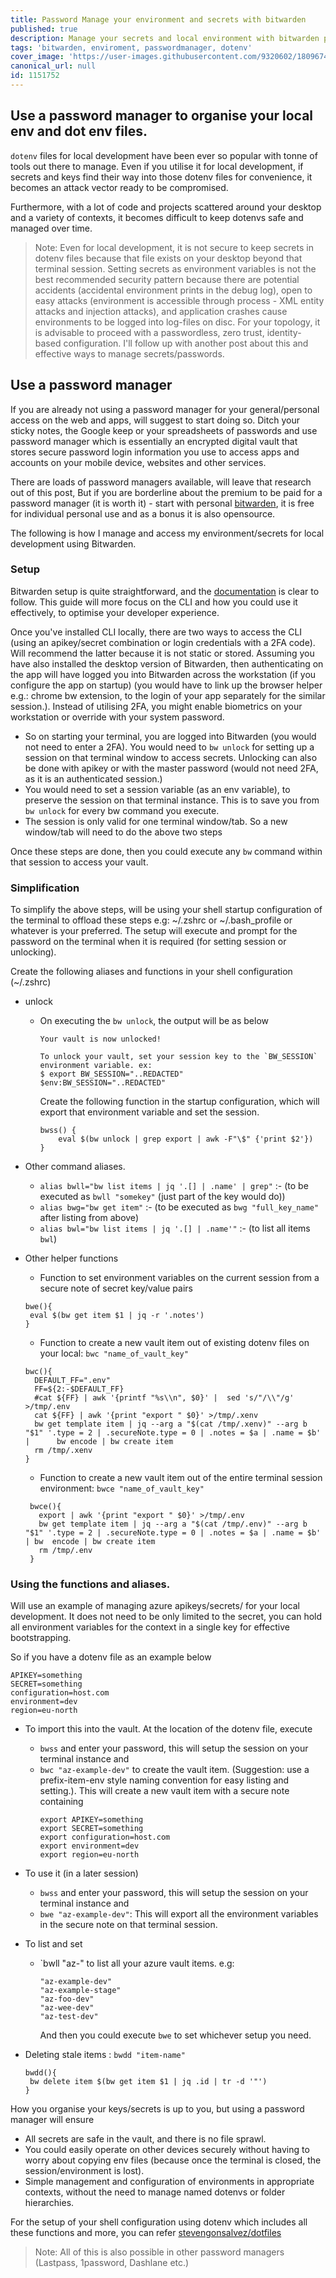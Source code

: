 ```yaml
---
title: Password Manage your environment and secrets with bitwarden
published: true
description: Manage your secrets and local environment with bitwarden password manager
tags: 'bitwarden, enviroment, passwordmanager, dotenv'
cover_image: 'https://user-images.githubusercontent.com/9320602/180967423-6ca1e032-866d-4b61-9eac-7331886068c7.png'
canonical_url: null
id: 1151752
---
```


## Use a password manager to organise your local env and dot env files.

`dotenv` files for local development have been ever so popular with tonne of tools out there to manage.  Even if you utilise it for local development, if secrets and keys find their way into those dotenv files for convenience, it becomes an attack vector ready to be compromised.

Furthermore, with a lot of code and projects scattered around your desktop and a variety of contexts, it becomes difficult to keep dotenvs safe and managed over time.

>Note: Even for local development, it is not secure to keep secrets in dotenv files because that file exists on your desktop beyond that terminal session. Setting secrets as environment variables is not the best recommended security pattern because there are potential accidents (accidental environment prints in the debug log), open to easy attacks (environment is accessible through process - XML entity attacks and injection attacks), and application crashes cause environments to be logged into log-files on disc. For your topology, it is advisable to proceed with a passwordless, zero trust, identity-based configuration. I'll follow up with another post about this and effective ways to manage secrets/passwords.

## Use a password manager

If you are already not using a password manager for your general/personal access on the web and apps, will suggest to start doing so. Ditch your sticky notes, the Google keep or your spreadsheets of passwords and use password manager which is essentially an encrypted digital vault that stores secure password login information you use to access apps and accounts on your mobile device, websites and other services.

There are loads of password managers available, will leave that research out of this post, But if you are borderline about the premium to be paid for a password manager (it is worth it) - start with personal [bitwarden](https://bitwarden.com/), it is free for individual personal use and as a bonus it is also opensource.

The following is how I manage and access my environment/secrets for local development using Bitwarden. 

### Setup

Bitwarden setup is quite straightforward, and the [documentation](https://bitwarden.com/help/getting-started-webvault/) is clear to follow. This guide will more focus on the CLI and how you could use it effectively, to optimise your developer experience.

Once you've installed CLI locally, there are two ways to access the CLI (using an apikey/secret combination or login credentials with a 2FA code). Will recommend the latter because it is not static or stored.
Assuming you have also installed the desktop version of Bitwarden, then authenticating on the app will have logged you into Bitwarden across the workstation (if you configure the app on startup) (you would have to link up the browser helper e.g.: chrome bw extension, to the login of your app separately for the similar session.).
Instead of utilising 2FA, you might enable biometrics on your workstation or override with your system password.

- So on starting your terminal, you are logged into Bitwarden (you would not need to enter a 2FA). You would need to `bw unlock` for setting up a session on that terminal window to access secrets. Unlocking can also be done with apikey or with the master password (would not need 2FA, as it is an authenticated session.)
- You would need to set a session variable (as an env variable), to preserve the session on that terminal instance. This is to save you from `bw unlock` for every bw command you execute.
- The session is only valid for one terminal window/tab. So a new window/tab will need to do the above two steps

Once these steps are done, then you could execute any `bw` command within that session to access your vault. 


### Simplification

To simplify the above steps, will be using your shell startup configuration of the terminal to offload these steps e.g: ~/.zshrc or ~/.bash_profile or whatever is your preferred. The setup will execute and prompt for the password on the terminal when it is required (for setting session or unlocking).

Create the following aliases and functions in your shell configuration (~/.zshrc)

- unlock
  - On executing the `bw unlock`, the output will be as below
     ```
     Your vault is now unlocked!

     To unlock your vault, set your session key to the `BW_SESSION` environment variable. ex:
     $ export BW_SESSION="..REDACTED"
     $env:BW_SESSION="..REDACTED"
     ```       
    
    Create the following function in the startup configuration, which will export that environment variable and set the session.

     ```
     bwss() {
         eval $(bw unlock | grep export | awk -F"\$" {'print $2'})
     }
    ```
- Other command aliases.
  

    - `alias bwll="bw list items | jq '.[] | .name' | grep"` :- (to be executed as `bwll "somekey"` (just part of the key would do))
    - `alias bwg="bw get item"` :- (to be executed as `bwg "full_key_name"` after listing from above)
    - `alias bwl="bw list items | jq '.[] | .name'"` :- (to list all items `bwl`)

- Other helper functions
  
  - Function to set environment variables on the current session from a secure note of secret key/value pairs
   ```
   bwe(){
    eval $(bw get item $1 | jq -r '.notes')
   }
   ```
  
  - Function to create a new vault item out of existing dotenv files on your local: `bwc "name_of_vault_key"`
   ```
   bwc(){
     DEFAULT_FF=".env"
     FF=${2:-$DEFAULT_FF}
     #cat ${FF} | awk '{printf "%s\\n", $0}' |  sed 's/"/\\"/g' >/tmp/.env
     cat ${FF} | awk '{print "export " $0}' >/tmp/.xenv
     bw get template item | jq --arg a "$(cat /tmp/.xenv)" --arg b "$1" '.type = 2 | .secureNote.type = 0 | .notes = $a | .name = $b' |      bw encode | bw create item
     rm /tmp/.xenv
   }
   ```

  - Function to create a new vault item out of the entire terminal session environment: `bwce "name_of_vault_key"`
   ```
    bwce(){
      export | awk '{print "export " $0}' >/tmp/.env
      bw get template item | jq --arg a "$(cat /tmp/.env)" --arg b "$1" '.type = 2 | .secureNote.type = 0 | .notes = $a | .name = $b' | bw  encode | bw create item
      rm /tmp/.env
    }
    ```
   
### Using the functions and aliases.

Will use an example of managing azure apikeys/secrets/ for your local development. It does not need to be only limited to the secret, you can hold all environment variables for the context in a single key for effective bootstrapping.

So if you have a dotenv file as an example below

```
APIKEY=something
SECRET=something
configuration=host.com
environment=dev
region=eu-north
```

- To import this into the vault. At the location of the dotenv file, execute 
    - `bwss` and enter your password, this will setup the session on your terminal instance and
    - `bwc "az-example-dev"` to create the vault item. (Suggestion: use a prefix-item-env style naming convention for easy listing and setting.). This will create a new vault item with a secure note containing
       ```
       export APIKEY=something
       export SECRET=something
       export configuration=host.com
       export environment=dev
       export region=eu-north
       ```

- To use it (in a later session)
    - `bwss` and enter your password, this will setup the session on your terminal instance and
    - `bwe "az-example-dev"`: This will export all the environment variables in the secure note on that terminal session. 

- To list and set
    - `bwll "az-" to list all your azure vault items. e.g:
      
      ```
      "az-example-dev"
      "az-example-stage"
      "az-foo-dev"
      "az-wee-dev"
      "az-test-dev"
      ```
      And then you could execute `bwe` to set whichever setup you need.

- Deleting stale items : `bwdd "item-name"`
    ```
    bwdd(){
	 bw delete item $(bw get item $1 | jq .id | tr -d '"')
    }
    ```

How you organise your keys/secrets is up to you, but using a password manager will ensure 
- All secrets are safe in the vault, and there is no file sprawl.
- You could easily operate on other devices securely without having to worry about copying env files (because once the terminal is closed, the session/environment is lost).
- Simple management and configuration of environments in appropriate contexts, without the need to manage named dotenvs or folder hierarchies.

For the setup of your shell configuration using dotenv which includes all these functions and more, you can refer [stevengonsalvez/dotfiles](https://github.com/stevengonsalvez/dotfiles)

>Note: All of this is also possible in other password managers (Lastpass, 1password, Dashlane etc.)
